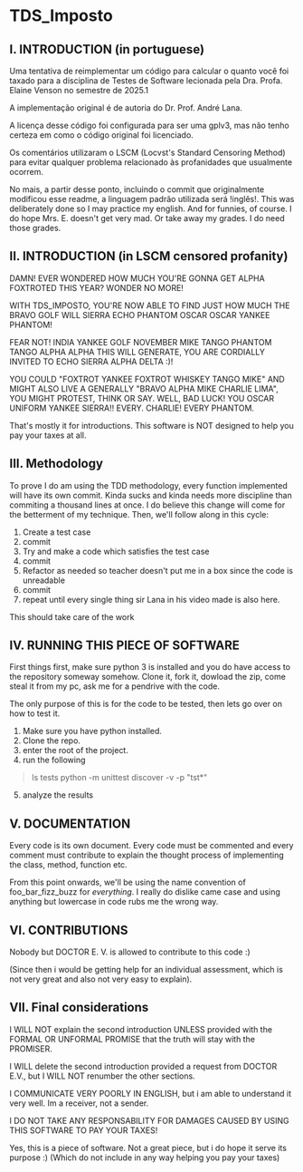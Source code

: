 # TDS_Imposto

## I. INTRODUCTION (in portuguese)
Uma tentativa de reimplementar um código para calcular o quanto você foi taxado para a disciplina de Testes de Software lecionada pela Dra. Profa. Elaine Venson no semestre de 2025.1

A implementação original é de autoria do Dr. Prof. André Lana. 

A licença desse código foi configurada para ser uma gplv3, mas não tenho certeza em como o código original foi licenciado. 

Os comentários utilizaram o LSCM (Locvst's Standard Censoring Method) para evitar qualquer problema relacionado às profanidades que usualmente ocorrem.

No mais, a partir desse ponto, incluindo o commit que originalmente modificou esse readme, a linguagem padrão utilizada será !inglês!.
This was deliberately done so I may practice my english. And for funnies, of course. I do hope Mrs. E. doesn't get very mad. Or take 
away my grades. I do need those grades. 

## II. INTRODUCTION (in LSCM censored profanity)

DAMN! EVER WONDERED HOW MUCH YOU'RE GONNA GET ALPHA FOXTROTED THIS YEAR? WONDER NO MORE!

WITH TDS_IMPOSTO, YOU'RE NOW ABLE TO FIND JUST HOW MUCH THE BRAVO GOLF WILL SIERRA ECHO PHANTOM OSCAR OSCAR YANKEE PHANTOM! 

FEAR NOT! INDIA YANKEE GOLF NOVEMBER MIKE TANGO PHANTOM TANGO ALPHA ALPHA THIS WILL GENERATE, YOU ARE CORDIALLY INVITED TO ECHO SIERRA ALPHA DELTA :)!

YOU COULD "FOXTROT YANKEE FOXTROT WHISKEY TANGO MIKE" AND MIGHT ALSO LIVE A GENERALLY "BRAVO ALPHA MIKE CHARLIE LIMA", YOU MIGHT PROTEST, THINK OR SAY. WELL, BAD LUCK! YOU OSCAR UNIFORM YANKEE SIERRA!!
EVERY. CHARLIE! EVERY PHANTOM. 

That's mostly it for introductions. This software is NOT designed to help you pay your taxes at all.

## III. Methodology

To prove I do am using the TDD methodology, every function implemented will have its own commit. Kinda sucks and kinda needs more discipline than 
commiting a thousand lines at once. I do believe this change will come for the betterment of my technique. Then, we'll follow along in this cycle:

1. Create a test case
2. commit
3. Try and make a code which satisfies the test case
4. commit
5. Refactor as needed so teacher doesn't put me in a box since the code is unreadable
6. commit
7. repeat until every single thing sir Lana in his video made is also here.

This should take care of the work

## IV. RUNNING THIS PIECE OF SOFTWARE
First things first, make sure python 3 is installed and you do have access to the repository someway somehow. Clone it, fork it, dowload the zip, come steal it from my pc, ask me for a pendrive with the code.

The only purpose of this is for the code to be tested, then lets go over on how to test it.

1. Make sure you have python installed.
2. Clone the repo.
3. enter the root of the project.
4. run the following

> ls tests
> python -m unittest discover -v -p "tst*"

5. analyze the results


## V. DOCUMENTATION
Every code is its own document. Every code must be commented and every comment must contribute to explain the thought process of implementing the class, method, function etc. 

From this point onwards, we'll be using the name convention of foo_bar_fizz_buzz for *everything*. I really do dislike came case and using anything but lowercase in code
rubs me the wrong way.

## VI. CONTRIBUTIONS

Nobody but DOCTOR E. V. is allowed to contribute to this code :)

(Since then i would be getting help for an individual assessment, which is not very great and also not very easy to explain).

## VII. Final considerations
I WILL NOT explain the second introduction UNLESS provided with the FORMAL OR UNFORMAL PROMISE that the truth will stay with the PROMISER.

I WILL delete the second introduction provided a request from DOCTOR E.V., but I WILL NOT renumber the other sections.

I COMMUNICATE VERY POORLY IN ENGLISH, but i am able to understand it very well. Im a receiver, not a sender.

I DO NOT TAKE ANY RESPONSABILITY FOR DAMAGES CAUSED BY USING THIS SOFTWARE TO PAY YOUR TAXES!

Yes, this is a piece of software. Not a great piece, but i do hope it serve its purpose :) (Which do not include in any way helping you pay your taxes)

